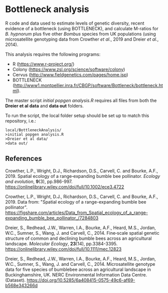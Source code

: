# Bottleneck analysis

R code and data used to estimate levels of genetic diversity, recent evidence of a bottleneck (using BOTTLENECK), and calculate M-ratios for <i>B. hypnorum</i> plus five other <i>Bombus</i> species from UK populations (using microsatellite genotyping data from Crowther _et al._, 2019 and Dreier _et al._, 2014). 

This analysis requires the following programs:
* R (https://www.r-project.org/)
* Colony (https://www.zsl.org/science/software/colony)
* Cervus (http://www.fieldgenetics.com/pages/home.jsp)
* BOTTLENECK (http://www1.montpellier.inra.fr/CBGP/software/Bottleneck/bottleneck.html).

The master script _initial popgen analysis.R_ requires all files from both the **Dreier et al data** and **data out** folders.

To run the script, the local folder setup should be set up to match this repository, i.e.:

    local/BottleneckAnalysis/
    >initial popgen analysis.R
    >Dreier et al data/
    >data out/

## References

Crowther, L.P., Wright, D.J., Richardson, D.S., Carvell, C. and Bourke, A.F., 2019. Spatial ecology of a range‐expanding bumble bee pollinator. _Ecology and evolution_, **9**(3), pp.986-997. https://onlinelibrary.wiley.com/doi/full/10.1002/ece3.4722

Crowther, L.P., Wright, D.J., Richardson, D.S., Carvell, C. and Bourke, A.F., 2019. Data from: "Spatial ecology of a range-expanding bumble bee pollinator". https://figshare.com/articles/Data_from_Spatial_ecology_of_a_range-expanding_bumble_bee_pollinator_/7284803

Dreier, S., Redhead, J.W., Warren, I.A., Bourke, A.F., Heard, M.S., Jordan, W.C., Sumner, S., Wang, J. and Carvell, C., 2014. Fine‐scale spatial genetic structure of common and declining bumble bees across an agricultural landscape. _Molecular Ecology_, **23**(14), pp.3384-3395. https://onlinelibrary.wiley.com/doi/full/10.1111/mec.12823

Dreier, S., Redhead, J.W., Warren, I.A., Bourke, A.F., Heard, M.S., Jordan, W.C., Sumner, S., Wang, J. and Carvell, C., 2014. Microsatellite genotype data for five species of bumblebee across an agricultural landscape in Buckinghamshire, UK. NERC Environmental Information Data Centre. (Dataset). https://doi.org/10.5285/6a408415-0575-49c6-af69-b568e343266d

